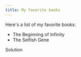 ```yaml
---
title: My favorite books
---
```


Here's a list of my favorite books: 

- The Beginning of Infinity
- The Selfish Gene 

Solution 